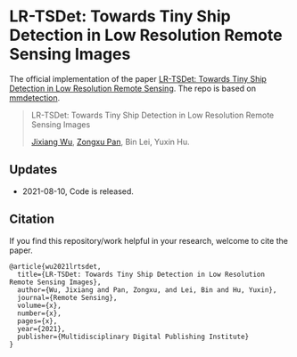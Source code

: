 # LR-TSDet: Towards Tiny Ship Detection in Low Resolution Remote Sensing Images
The official implementation of the paper  [LR-TSDet: Towards Tiny Ship Detection in Low Resolution Remote Sensing](https://github.com/Lausen-Ng/LR-TSDet). The repo is based on [mmdetection](https://github.com/open-mmlab/mmdetection).

>LR-TSDet: Towards Tiny Ship Detection in Low Resolution Remote Sensing Images
>
>[Jixiang Wu](http://lausen-ng.github.io/), [Zongxu Pan](http://people.ucas.ac.cn/~panzx), Bin Lei, Yuxin Hu.

## Updates

-   2021-08-10, Code is released.

## Citation

If you find this repository/work helpful in your research, welcome to cite the paper.

```
@article{wu2021lrtsdet,
  title={LR-TSDet: Towards Tiny Ship Detection in Low Resolution Remote Sensing Images},
  author={Wu, Jixiang and Pan, Zongxu, and Lei, Bin and Hu, Yuxin},
  journal={Remote Sensing},
  volume={x},
  number={x},
  pages={x},
  year={2021},
  publisher={Multidisciplinary Digital Publishing Institute}
}
```

